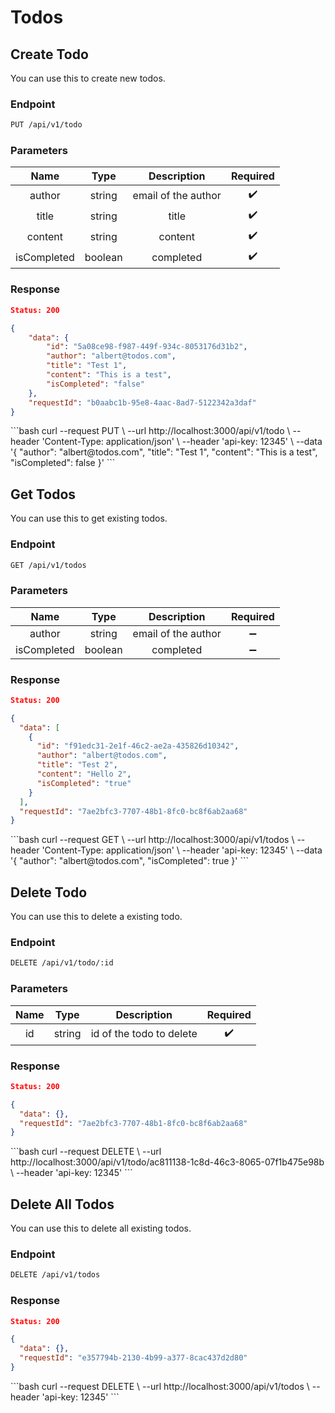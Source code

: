 <Block>

# Todos

</Block>

<Block>

## Create Todo

You can use this to create new todos.

### Endpoint

```bash
PUT /api/v1/todo
```

### Parameters

|   Name   |  Type  | Description |      Required      |
| :------: | :----: | :---------: | :----------------: |
| author | string |  email of the author   | :heavy_check_mark: |
|  title   | string |    title    | :heavy_check_mark: |
|  content   | string |    content    | :heavy_check_mark: |
|  isCompleted   | boolean |    completed    | :heavy_check_mark: |

### Response

```json
Status: 200

{
    "data": {
        "id": "5a08ce98-f987-449f-934c-8053176d31b2",
        "author": "albert@todos.com",
        "title": "Test 1",
        "content": "This is a test",
        "isCompleted": "false"
    },
    "requestId": "b0aabc1b-95e8-4aac-8ad7-5122342a3daf"
}
```

<Example>

<CURL>
```bash
curl --request PUT \
  --url http://localhost:3000/api/v1/todo \
  --header 'Content-Type: application/json' \
  --header 'api-key: 12345' \
  --data '{
    "author": "albert@todos.com",
    "title": "Test 1",
    "content": "This is a test",
    "isCompleted": false
  }'
```

</CURL>

</Example>

</Block>

<Block>


## Get Todos

You can use this to get existing todos.

### Endpoint

```bash
GET /api/v1/todos
```

### Parameters

|   Name   |  Type  | Description |      Required      |
| :------: | :----: | :---------: | :----------------: |
| author | string |  email of the author   | :heavy_minus_sign: |
|  isCompleted   | boolean |    completed    | :heavy_minus_sign: |

### Response

```json
Status: 200

{
  "data": [
    {
      "id": "f91edc31-2e1f-46c2-ae2a-435826d10342",
      "author": "albert@todos.com",
      "title": "Test 2",
      "content": "Hello 2",
      "isCompleted": "true"
    }
  ],
  "requestId": "7ae2bfc3-7707-48b1-8fc0-bc8f6ab2aa68"
}
```

<Example>

<CURL>
```bash
curl --request GET \
  --url http://localhost:3000/api/v1/todos \
  --header 'Content-Type: application/json' \
  --header 'api-key: 12345' \
  --data '{
	"author": "albert@todos.com",
	"isCompleted": true
}'
```

</CURL>

</Example>

</Block>

<Block>

## Delete Todo

You can use this to delete a existing todo.

### Endpoint

```bash
DELETE /api/v1/todo/:id
```

### Parameters

|   Name   |  Type  | Description |      Required      |
| :------: | :----: | :---------: | :----------------: |
| id | string |  id of the todo to delete   | :heavy_check_mark: |

### Response

```json
Status: 200

{
  "data": {},
  "requestId": "7ae2bfc3-7707-48b1-8fc0-bc8f6ab2aa68"
}
```

<Example>

<CURL>
```bash
curl --request DELETE \
  --url http://localhost:3000/api/v1/todo/ac811138-1c8d-46c3-8065-07f1b475e98b \
  --header 'api-key: 12345'
```

</CURL>

</Example>

</Block>

<Block>

## Delete All Todos

You can use this to delete all existing todos.

### Endpoint

```bash
DELETE /api/v1/todos
```

### Response

```json
Status: 200

{
  "data": {},
  "requestId": "e357794b-2130-4b99-a377-8cac437d2d80"
}
```

<Example>

<CURL>
```bash
curl --request DELETE \
  --url http://localhost:3000/api/v1/todos \
  --header 'api-key: 12345'
```

</CURL>

</Example>

</Block>

<Block>


</Block>
